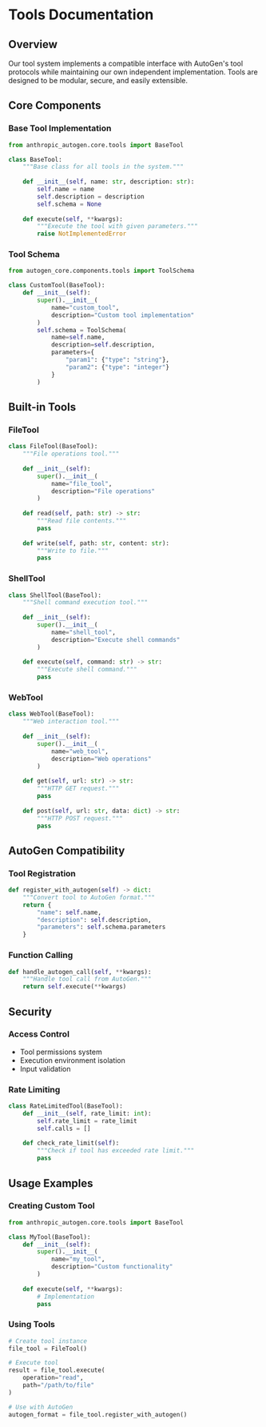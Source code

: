 # Tools Documentation

## Overview

Our tool system implements a compatible interface with AutoGen's tool protocols while maintaining our own independent implementation. Tools are designed to be modular, secure, and easily extensible.

## Core Components

### Base Tool Implementation

```python
from anthropic_autogen.core.tools import BaseTool

class BaseTool:
    """Base class for all tools in the system."""
    
    def __init__(self, name: str, description: str):
        self.name = name
        self.description = description
        self.schema = None
    
    def execute(self, **kwargs):
        """Execute the tool with given parameters."""
        raise NotImplementedError
```

### Tool Schema
```python
from autogen_core.components.tools import ToolSchema

class CustomTool(BaseTool):
    def __init__(self):
        super().__init__(
            name="custom_tool",
            description="Custom tool implementation"
        )
        self.schema = ToolSchema(
            name=self.name,
            description=self.description,
            parameters={
                "param1": {"type": "string"},
                "param2": {"type": "integer"}
            }
        )
```

## Built-in Tools

### FileTool
```python
class FileTool(BaseTool):
    """File operations tool."""
    
    def __init__(self):
        super().__init__(
            name="file_tool",
            description="File operations"
        )
    
    def read(self, path: str) -> str:
        """Read file contents."""
        pass
    
    def write(self, path: str, content: str):
        """Write to file."""
        pass
```

### ShellTool
```python
class ShellTool(BaseTool):
    """Shell command execution tool."""
    
    def __init__(self):
        super().__init__(
            name="shell_tool",
            description="Execute shell commands"
        )
    
    def execute(self, command: str) -> str:
        """Execute shell command."""
        pass
```

### WebTool
```python
class WebTool(BaseTool):
    """Web interaction tool."""
    
    def __init__(self):
        super().__init__(
            name="web_tool",
            description="Web operations"
        )
    
    def get(self, url: str) -> str:
        """HTTP GET request."""
        pass
    
    def post(self, url: str, data: dict) -> str:
        """HTTP POST request."""
        pass
```

## AutoGen Compatibility

### Tool Registration
```python
def register_with_autogen(self) -> dict:
    """Convert tool to AutoGen format."""
    return {
        "name": self.name,
        "description": self.description,
        "parameters": self.schema.parameters
    }
```

### Function Calling
```python
def handle_autogen_call(self, **kwargs):
    """Handle tool call from AutoGen."""
    return self.execute(**kwargs)
```

## Security

### Access Control
- Tool permissions system
- Execution environment isolation
- Input validation

### Rate Limiting
```python
class RateLimitedTool(BaseTool):
    def __init__(self, rate_limit: int):
        self.rate_limit = rate_limit
        self.calls = []
    
    def check_rate_limit(self):
        """Check if tool has exceeded rate limit."""
        pass
```

## Usage Examples

### Creating Custom Tool
```python
from anthropic_autogen.core.tools import BaseTool

class MyTool(BaseTool):
    def __init__(self):
        super().__init__(
            name="my_tool",
            description="Custom functionality"
        )
    
    def execute(self, **kwargs):
        # Implementation
        pass
```

### Using Tools
```python
# Create tool instance
file_tool = FileTool()

# Execute tool
result = file_tool.execute(
    operation="read",
    path="/path/to/file"
)

# Use with AutoGen
autogen_format = file_tool.register_with_autogen()
